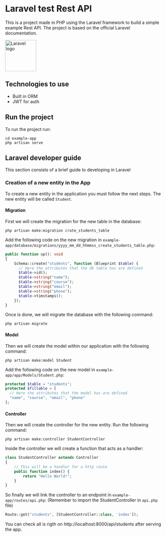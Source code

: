 # Laravel test Rest API

This is a project made in PHP using the Laravel framework to build a simple example Rest API. 
The project is based on the official Laravel documentation.

<img title="Laravel" alt="Laravel logo" width="100" src="https://laravel.com/img/logomark.min.svg">

## Technologies to use
- Built in ORM
- JWT for auth


## Run the project

To run the project run:
```
cd example-app
php artisan serve
```

## Laravel developer guide

This section consists of a brief guide to developing in Laravel

### Creation of a new entity in the App

To create a new entity in the application you must follow the next steps. The new entity will be called `Student`.

#### Migration

First we will create the migration for the new table in the database:
```
php artisan make:migration crate_students_table
```

Add the following code on the new migration in `example-app/database/migrations/yyyy_mm_dd_hhmmss_create_students_table.php`:
```php
public function up(): void
{
    Schema::create("students", function (Blueprint $table) {
      // Here the attributes that the db table has are defined
      $table->id();
      $table->string("name");
      $table->string("course");
      $table->string("email");
      $table->string("phone");
      $table->timstamps();
    });
}

```

Once is done, we will migrate the database with the following command:
```
php artisan migrate
```

#### Model
Then we will create the model within our application with the following command:
```
php artisan make:model Student
```

Add the following code on the new model in `example-app/app/Models/Student.php`:
```php
protected $table = "students";
protected $fillable = [
  // Here the attributes that the model has are defined
  "name", "course", "email", "phone" 
];
```

#### Controller
Then we will create the controller for the new entity. Run the following command:
```
php artisan make:controller StudentController
```

Inside the controller we will create a function that acts as a handler:
```php
class StudentController extends Controller
{
    // This will be a handler for a http route
    public function index() {
        return "Hello World!";
    }
}

```

So finally we will link the controller to an endpoint in `example-app/routes/api.php`:
(Remember to import the StudentController in `api.php` file)
```php
Route::get("students", [StudentController::class, 'index']);
```

You can check all is rigth on http://localhost:8000/api/students after serving the app.
